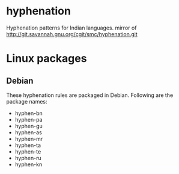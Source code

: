 hyphenation
===========

Hyphenation patterns for Indian languages. mirror of http://git.savannah.gnu.org/cgit/smc/hyphenation.git


Linux packages
==============

Debian
------

These hyphenation rules are packaged in Debian. Following are the package names:

* hyphen-bn
* hyphen-pa
* hyphen-gu
* hyphen-as
* hyphen-mr
* hyphen-ta
* hyphen-te
* hyphen-ru
* hyphen-kn
